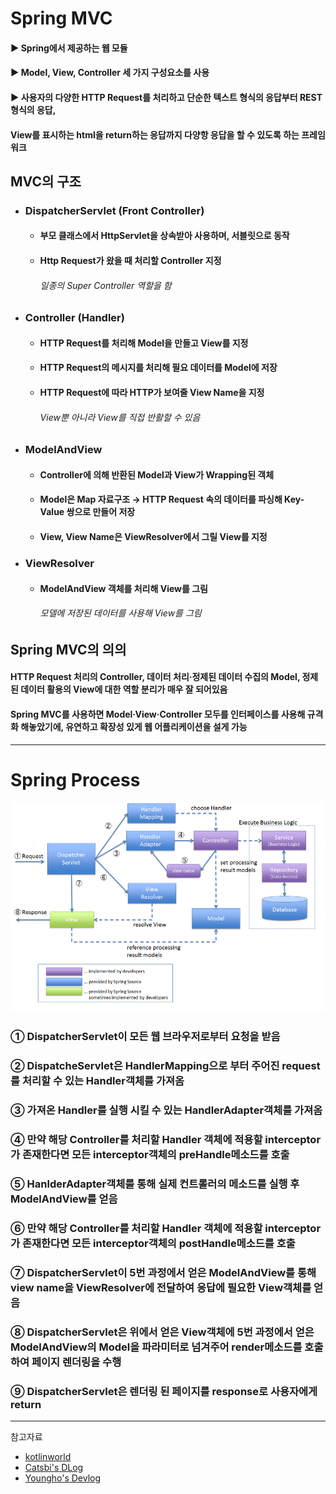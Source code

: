 # Spring MVC
#### ▶ Spring에서 제공하는 웹 모듈
#### ▶ Model, View, Controller 세 가지 구성요소를 사용
#### ▶ 사용자의 다양한 HTTP Request를 처리하고 단순한 텍스트 형식의 응답부터 REST 형식의 응답, <br/> 
#### View를 표시하는 html을 return하는 응답까지 다양항 응답을 할 수 있도록 하는 프레임워크

## MVC의 구조
* ### DispatcherServlet (Front Controller)
    * #### 부모 클래스에서 HttpServlet을 상속받아 사용하며, 서블릿으로 동작
    * #### Http Request가 왔을 때 처리할 Controller 지정
      ###### 일종의 Super Controller 역할을 함
 * ### Controller (Handler)
    * #### HTTP Request를 처리해 Model을 만들고 View를 지정
    * #### HTTP Request의 메시지를 처리해 필요 데이터를 Model에 저장
    * #### HTTP Request에 따라 HTTP가 보여줄 View Name을 지정
        ###### View뿐 아니라 View를 직접 반활할 수 있음
* ### ModelAndView
    * #### Controller에 의해 반환된 Model과 View가 Wrapping된 객체
    * #### Model은 Map 자료구조 → HTTP Request 속의 데이터를 파싱해 Key-Value 쌍으로 만들어 저장
    * #### View, View Name은 ViewResolver에서 그릴 View를 지정
* ### ViewResolver
  * #### ModelAndView 객체를 처리해 View를 그림
    ###### 모델에 저장된 데이터를 사용해 View를 그림

## Spring MVC의 의의
#### HTTP Request 처리의 Controller, 데이터 처리·정제된 데이터 수집의 Model, 정제된 데이터 활용의 View에 대한 역할 분리가 매우 잘 되어있음
#### Spring MVC를 사용하면 Model·View·Controller 모두를 인터페이스를 사용해 규격화 해놓았기에, 유연하고 확장성 있게 웹 어플리케이션을 설게 가능

<hr/>

# Spring Process
![](../CS_IMG/Spring_Process.png)
### ① DispatcherServlet이 모든 웹 브라우저로부터 요청을 받음
### ② DispatcheServlet은 HandlerMapping으로 부터 주어진 request를 처리할 수 있는 Handler객체를 가져옴
### ③ 가져온 Handler를 실행 시킬 수 있는 HandlerAdapter객체를 가져옴
### ④ 만약 해당 Controller를 처리할 Handler 객체에 적용할 interceptor가 존재한다면 모든 interceptor객체의 preHandle메소드를 호출
### ⑤ HanlderAdapter객체를 통해 실제 컨트롤러의 메소드를 실행 후 ModelAndView를 얻음
### ⑥ 만약 해당 Controller를 처리할 Handler 객체에 적용할 interceptor가 존재한다면 모든 interceptor객체의 postHandle메소드를 호출
### ⑦ DispatcherServlet이 5번 과정에서 얻은 ModelAndView를 통해 view name을 ViewResolver에 전달하여 응답에 필요한 View객체를 얻음
### ⑧ DispatcherServlet은 위에서 얻은 View객체에 5번 과정에서 얻은 ModelAndView의 Model을 파라미터로 넘겨주어 render메소드를 호출하여 페이지 렌더링을 수행
### ⑨ DispatcherServlet은 렌더링 된 페이지를 response로 사용자에게 return

<hr/>

참고자료
* [kotlinworld](https://kotlinworld.com/326)
* [Catsbi's DLog](https://catsbi.oopy.io/f52511f3-1455-4a01-b8b7-f10875895d5b)
* [Youngho's Devlog](https://jeonyoungho.github.io/posts/Spring-MVC-%EB%8F%99%EC%9E%91-%EA%B3%BC%EC%A0%95/)